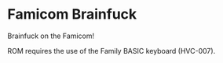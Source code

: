 # Famicom Brainfuck

Brainfuck on the Famicom!

ROM requires the use of the Family BASIC keyboard (HVC-007).
